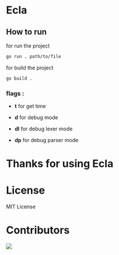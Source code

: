 # Ecla


## How to run

for run the project 

```bash
go run . path/to/file
```

for build the project

```bash
go build .
```

### flags :

- **t** for get time

- **d** for debug mode

- **dl** for debug lexer mode

- **dp** for debug parser mode

# Thanks for using Ecla

# License

MIT License

# Contributors

[![](https://contributors-img.web.app/image?repo=tot0p/Ecla)](https://github.com/tot0p/Ecla/graphs/contributors)